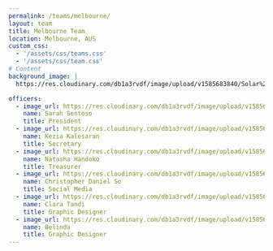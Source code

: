 ```yaml
---
permalink: /teams/melbourne/
layout: team
title: Melbourne Team
location: Melbourne, AUS
custom_css:
  - '/assets/css/teams.css'
  - '/assets/css/team.css'
# Content
background_image: |
  https://res.cloudinary.com/db1a3rvdf/image/upload/v1585683840/Solar%20Chapter%20Website/teams_page/melbourne/FALL_19_TEAM_PHOTO/melbourne_team_y0syzd.png

officers:
  - image_url: https://res.cloudinary.com/db1a3rvdf/image/upload/v1585683832/Solar%20Chapter%20Website/teams_page/melbourne/FALL_19_TEAM_PHOTO/Sarah_Sentoso_adcyij.png
    name: Sarah Sentoso
    title: President
  - image_url: https://res.cloudinary.com/db1a3rvdf/image/upload/v1585683823/Solar%20Chapter%20Website/teams_page/melbourne/FALL_19_TEAM_PHOTO/Kezia_Kalesaran_invk3j.png
    name: Kezia Kalesaran
    title: Secretary
  - image_url: https://res.cloudinary.com/db1a3rvdf/image/upload/v1585683823/Solar%20Chapter%20Website/teams_page/melbourne/FALL_19_TEAM_PHOTO/Natasha_Handoko_mxmmvb.png
    name: Natasha Handoko
    title: Treasurer
  - image_url: https://res.cloudinary.com/db1a3rvdf/image/upload/v1585683841/Solar%20Chapter%20Website/teams_page/melbourne/FALL_19_TEAM_PHOTO/Christopher_Daniel_So_vhv1kz.png
    name: Christopher Daniel So
    title: Social Media
  - image_url: https://res.cloudinary.com/db1a3rvdf/image/upload/v1585683838/Solar%20Chapter%20Website/teams_page/melbourne/FALL_19_TEAM_PHOTO/Clara_Tandi_wsbc3k.png
    name: Clara Tandi
    title: Graphic Designer
  - image_url: https://res.cloudinary.com/db1a3rvdf/image/upload/v1585683823/Solar%20Chapter%20Website/teams_page/melbourne/FALL_19_TEAM_PHOTO/Belinda_objw3w.png
    name: Belinda
    title: Graphic Designer
---
```

